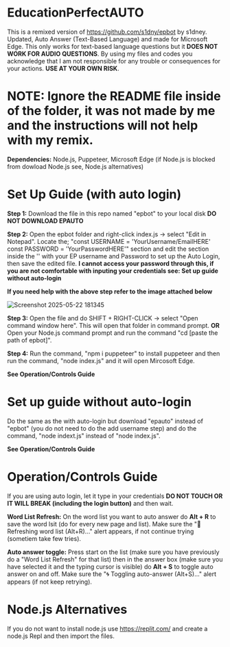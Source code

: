 # EducationPerfectAUTO
This is a remixed version of https://github.com/s1dny/epbot by s1dney. Updated, Auto Answer (Text-Based Language) and made for Microsoft Edge.
This only works for text-based language questions but it **DOES NOT WORK FOR AUDIO QUESTIONS**.
By using my files and codes you acknowledge that I am not responsible for any trouble or consequences for your actions. **USE AT YOUR OWN RISK**.

# NOTE: Ignore the README file inside of the folder, it was not made by me and the instructions will not help with my remix.

**Dependencies:** Node.js, Puppeteer, Microsoft Edge (if Node.js is blocked from dowload Node.js see, Node.js alternatives)

# Set Up Guide (with auto login)

**Step 1:** Download the file in this repo named "epbot" to your local disk **DO NOT DOWNLOAD EPAUTO**

**Step 2:** Open the epbot folder and right-click index.js -> select "Edit in Notepad". Locate the; "const USERNAME = 'YourUsername/EmailHERE'
const PASSWORD = 'YourPasswordHERE'" section and edit the section inside the '' with your EP username and Password to set up the Auto Login, 
then save the edited file. **I cannot access your password through this, if you are not comfortable with inputing your credentials see: Set up 
guide without auto-login**

**If you need help with the above step refer to the image attached below**

![Screenshot 2025-05-22 181345](https://github.com/user-attachments/assets/64c3c39d-3e8d-4196-a4cf-93caf122dd71)

**Step 3:** Open the file and do SHIFT + RIGHT-CLICK -> select "Open command window here". This will open that folder in command prompt. **OR**
Open your Node.js command prompt and run the command "cd [paste the path of epbot]".

**Step 4:** Run the command, "npm i puppeteer" to install puppeteer and then run the command, "node index.js" and it will open Mircosoft Edge.

**See Operation/Controls Guide**

# Set up guide without auto-login

Do the same as the with auto-login but download "epauto" instead of "epbot" (you do not need to do the add username step) and do the command,
"node indext.js" instead of "node index.js".

**See Operation/Controls Guide**

# Operation/Controls Guide

If you are using auto login, let it type in your credentials **DO NOT TOUCH OR IT WILL BREAK (including the login button)** and then wait.

**Word List Refresh:** On the word list you want to auto answer do **Alt + R** to save the word lsit (do for every new page and list). Make
sure the "🔁 Refreshing word list (Alt+R)..." alert appears, if not continue trying (sometiem take few tries).

**Auto answer toggle:** Press start on the list (make sure you have previously do a "Word List Refresh" for that list) then in the answer
box (make sure you have selected it and the typing cursor is visible) do **Alt + S** to toggle auto answer on and off. Make sure the
"🌀 Toggling auto-answer (Alt+S)..." alert appears (if not keep retrying).

# Node.js Alternatives
If you do not want to install node.js use https://replit.com/ and create a node.js Repl and then import the files.

